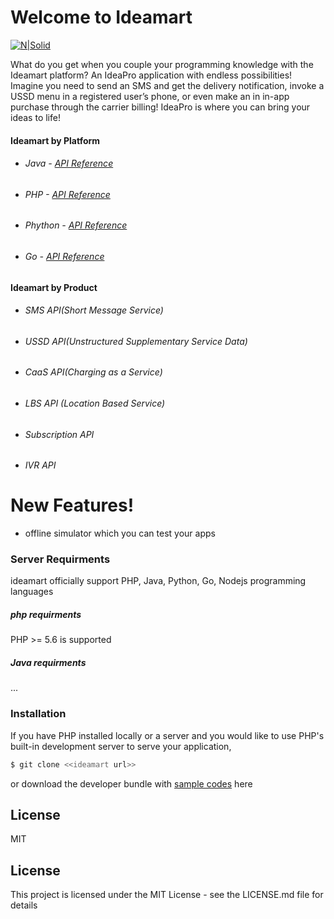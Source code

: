 # Welcome to Ideamart

[![N|Solid](http://www.ideamart.lk/web/wp-content/uploads/2017/02/logo-dark.png)](https://nodesource.com/products/nsolid)

What do you get when you couple your programming knowledge with the Ideamart platform? An IdeaPro application with endless possibilities!
Imagine you need to send an SMS and get the delivery notification, invoke a USSD menu in a registered user’s phone, or even make an in in-app purchase through the carrier billing! IdeaPro is where you can bring your ideas to life!
  
  #### Ideamart by Platform

  - ###### Java  - [API Reference](http://breakdance.io)
  - ###### PHP -  [API Reference](http://breakdance.io)
  - ###### Phython -  [API Reference](http://breakdance.io)
  - ###### Go -  [API Reference](http://breakdance.io)
  
  

#### Ideamart by Product

  - ###### SMS API(Short Message Service)
  - ###### USSD API(Unstructured Supplementary Service Data)
  - ###### CaaS API(Charging as a Service)
  - ###### LBS API (Location Based Service)
  - ###### Subscription API
  - ###### IVR API

# New Features!

  - offline simulator which you can test your apps

### Server Requirments 
ideamart officially support PHP, Java, Python, Go, Nodejs programming languages

##### php requirments
PHP >= 5.6 is supported 

##### Java requirments
...

### Installation
If you have PHP installed locally or a server and you would like to use PHP's built-in development server to serve your application,


```sh
$ git clone <<ideamart url>>
```

or download the developer bundle with   [sample codes](http://www.ideamart.lk/web/idea-pro/downloads/download-list/) here 


License
----

MIT
## License
This project is licensed under the MIT License - see the LICENSE.md file for details

